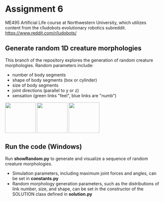 # Assignment 6
ME495 Artificial Life course at Northwestern University, which utilizes content from the r/ludobots evolutionary robotics subreddit.
https://www.reddit.com/r/ludobots/

## Generate random 1D creature morphologies
This branch of the repository explores the generation of random creature morphologies. Random parameters include:
- number of body segments
- shape of body segments (box or cylinder)
- size of body segments
- joint directions (parallel to y or z)
- sensation (green links "feel", blue links are "numb")


<img src="https://user-images.githubusercontent.com/101603342/218656777-4b86f993-9b94-4784-bff9-a6b91dcba712.png" height="100" />
<img src="https://user-images.githubusercontent.com/101603342/218656802-b000b42e-e5c9-4cb6-be5f-613b62869d14.png" height="100" />
<img src="https://user-images.githubusercontent.com/101603342/218656824-899005a0-72f5-437c-b905-07b20b8694ff.png" height="100" />




## Run the code (Windows)
Run __showRandom.py__ to generate and visualize a sequence of random creature morphologies.

- Simulation parameters, including maximum joint forces and angles, can be set in __constants.py__
- Random morphology generation parameters, such as the distributions of link number, size, and shape, can be set in the constructor of the SOLUTION class defined in __solution.py__
